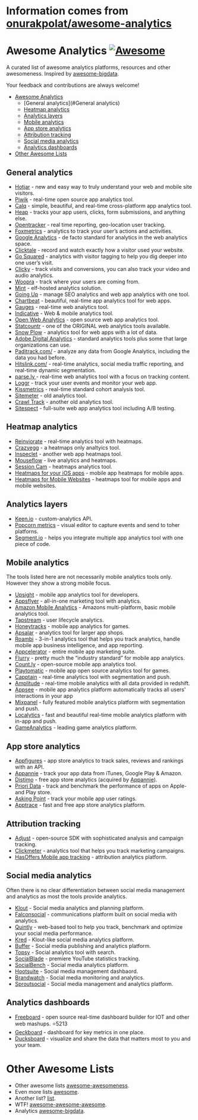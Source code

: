 # Information comes from [onurakpolat/awesome-analytics](https://github.com/onurakpolat/awesome-analytics)
# Awesome Analytics [![Awesome](https://cdn.rawgit.com/sindresorhus/awesome/d7305f38d29fed78fa85652e3a63e154dd8e8829/media/badge.svg)](https://github.com/sindresorhus/awesome)

A curated list of awesome analytics platforms, resources and other awesomeness. Inspired by [awesome-bigdata](https://github.com/onurakpolat/awesome-bigdata).

Your feedback and contributions are always welcome!

- [Awesome Analytics](#awesome-analytics)
    - [General analytics](#General analytics)
    - [Heatmap analytics](#Heatmap-analytics)
    - [Analytics layers](#Analytics-layers)
    - [Mobile analytics](#Mobile-analytics)
    - [App store analytics](#App-store-analytics)
    - [Attribution tracking](#Attribution-tracking)
    - [Social media analytics](#Social-media-analytics)
    - [Analytics dashboards](#Analytics-dashboards)
- [Other Awesome Lists](#other-awesome-lists)

## General analytics

* [Hotjar](https://www.hotjar.com) - new and easy way to truly understand your web and mobile site visitors.
* [Piwik](http://piwik.org/) - real-time open source app analytics tool.
* [Calq](https://calq.io/) - simple, beautiful, and real-time cross-platform app analytics tool.
* [Heap](https://heapanalytics.com/) - tracks your app users, clicks, form submissions, and anything else.
* [Opentracker](http://www.opentracker.net/) - real time reporting, geo-location user tracking.
* [Foxmetrics](http://foxmetrics.com/%20) - analytics to track your user’s actions and activities.
* [Google Analytics](http://www.google.com/analytics/) - de facto standard for analytics in the web analytics space.
* [Clicktale](http://www.clicktale.com/) - record and watch exactly how a visitor used your website.
* [Go Squared](https://www.gosquared.com/) - analytics with visitor tagging to help you dig deeper into one user’s visit.
* [Clicky](http://clicky.com/) - track visits and conversions, you can also track your video and audio analytics.
* [Woopra](https://www.woopra.com/) - track where your users are coming from.
* [Mint](http://haveamint.com/) - elf-hosted analytics solution. 
* [Going Up](http://www.goingup.com/) - manage SEO analytics and web app analytics with one tool.
* [Chartbeat](https://chartbeat.com/) - beautiful, real-time app analytics tool for web apps.
* [Gauges](http://get.gaug.es/) - real-time web analytics tool.
* [Indicative](http://www.indicative.com/) - Web & mobile  analytics tool.
* [Open Web Analytics](http://www.openwebanalytics.com/) - open source web app analytics tool.
* [Statcountr](http://statcounter.com/) - one of the ORIGINAL web analytics tools available.
* [Snow Plow](http://snowplowanalytics.com/) - analytics tool for web apps with a lot of data.
* [Adobe Digital Analytics](http://www.adobe.com/solutions/digital-analytics/marketing-reports-analytics.html) - standard analytics tools plus some that large organizations can use.
* [Paditrack.com/](https://paditrack.com/) - analyze any data from Google Analytics, including the data you had before.
* [Hitslink.com/](http://www.hitslink.com/) - real-time analytics, social media traffic reporting, and real-time dynamic segmentation.
* [parse.ly ](http://parse.ly%20) - real-time web analytics tool with a focus on tracking content.
* [Loggr](http://loggr.net/) -  track your user events and monitor your web app.
* [Kissmetrics](https://www.kissmetrics.com/) - real-time standard cohort analysis tool.
* [Sitemeter](http://sitemeter.com/) - old analytics tool.
* [Crawl Track](http://www.crawltrack.net/) - another old analytics tool.
* [Sitespect](http://www.sitespect.com/) - full-suite web app analytics tool including A/B testing.

## Heatmap analytics

* [Reinviorate](https://www.reinvigorate.net/) - real-time analytics tool with heatmaps.
* [Crazyegg](http://www.crazyegg.com/) - a heatmaps only analtyics tool.
* [Inspeclet](https://www.inspectlet.com/) - another web app heatmaps tool.
* [Mouseflow](http://mouseflow.com/%20) - live analytics and heatmaps.
* [Session Cam](http://www.sessioncam.com/) - heatmaps analytics tool.
* [Heatmaps for your iOS apps](https://heatma.ps/) - mobile app heatmaps for mobile apps.
* [Heatmaps for Mobile Websites](http://heatdata.com/) - heatmaps tool for mobile apps and mobile websites.

## Analytics layers

* [Keen.io](http://adjust.com/) - custom-analytics API.
* [Popcorn metrics](http://www.popcornmetrics.com/) - visual editor to capture events and send to toher platforns.
* [Segment.io](http://Segment.io) - helps you integrate multiple app analytics tool with one piece of code.

## Mobile analytics

The tools listed here are not necessarily mobile analytics tools only. However they show a strong mobile focus.

* [Upsight](http://www.upsight.com/) - mobile app analytics tool for developers.
* [Appsflyer](http://www.appsflyer.com/) - all-in-one marketing tool with analytics.
* [Amazon Mobile Analytics](http://aws.amazon.com/mobileanalytics/) - Amazons multi-platform, basic mobile analytics tool.
* [Tapstream](https://tapstream.com/) - user lifecycle analytics.
* [Honeytracks](https://honeytracks.com/) - mobile app analytics for games.
* [Apsalar](https://apsalar.com/) - analytics tool for larger app shops.
* [Roambi](http://www.roambi.com/) - 3-in-1 analytics tool that helps you track analytics, handle mobile app business intelligence, and app reporting.
* [Appcelerator](http://www.appcelerator.com/platform/appcelerator-analytics/) - entire mobile app marketing suite.
* [Flurry](http://www.flurry.com/) - pretty much the “industry standard” for mobile app analytics.
* [Count.ly](http://count.ly/) - open-source mobile app analytics tool.
* [Playtomatic](http://playtomic.org/) - mobile app open source analytics tool for games.
* [Capptain](http://www.capptain.com/) - real-time analytics tool with segmentation and push.
* [Amplitude](https://amplitude.com/) - real-time mobile analytics with all data provided in redshift.
* [Appsee](http://www.appsee.com/) - mobile app analytics platform automatically tracks all users' interactions in your app
* [Mixpanel](https://mixpanel.com/) - fully featured mobile analytics platform with segmentation and push.
* [Localytics](http://www.localytics.com/) - fast and beautiful real-time mobile analytics platform with in-app and push.
* [GameAnalytics](http://www.gameanalytics.com/) - leading game analytics platform.

## App store analytics

* [Appfigures](http://appfigures.com/) - app store analytics to track sales, reviews and rankings with an API.
* [Appannie](http://www.appannie.com/) - track your app data from iTunes, Google Play & Amazon.
* [Distimo](http://www.distimo.com/) - free app store analytics (acquired by [Appannie](http://www.appannie.com/)).
* [Priori Data](https://prioridata.com/) - track and benchmark the performance of apps on Apple- and Play store.
* [Asking Point](http://www.askingpoint.com/mobile-app-rating-widget) - track your mobile app user ratings.
* [Apptrace](http://www.apptrace.com/) - fast and free app store analytics platform.

## Attribution tracking

* [Adjust](http://adjust.com/) - open-source SDK with sophisticated analysis and campaign tracking.
* [Clickmeter](http://clickmeter.com/) - analytics tool that helps you track marketing campaigns.
* [HasOffers Mobile app tracking](http://www.mobileapptracking.com/) - attribution analytics platform.

## Social media analytics

Often there is no clear differentiation between social media management and analytics as most the tools provide analytics.

* [Klout](https://klout.com/) - Social media analytics and planning platform.
* [Falconsocial](http://www.falconsocial.com/) - communications platform built on social media with analytics.
* [Quintly](https://www.quintly.com/) - web-based tool to help you track, benchmark and optimize your social media performance.
* [Kred](http://kred.com/) - Klout-like social media analytics platform.
* [Buffer](https://bufferapp.com/) - Social media publishing and analytics platform.
* [Topsy](http://topsy.com/) - Social analytics tool with search.
* [SocialBlade](http://socialblade.com/) - premiere YouTube statistics tracking.
* [SocialBench](https://klout.com/) - Social media analytics platform.
* [Hootsuite](https://hootsuite.com/) - Social media management dashbaord.
* [Brandwatch](http://www.brandwatch.com/) - Social media monitoring and analytics.
* [Sproutsocial](http://sproutsocial.com/) - Social media management and analytics platform.

## Analytics dashboards

* [Freeboard](https://github.com/Freeboard/freeboard) - open source real-time dashboard builder for IOT and other web mashups. :star:5213
* [Geckboard](https://www.geckoboard.com/) - dashboard for key metrics in one place.
* [Ducksboard](https://ducksboard.com/) - visualize and share the data that matters most to you and your team.

# Other Awesome Lists
- Other awesome lists [awesome-awesomeness](https://github.com/bayandin/awesome-awesomeness).
- Even more lists [awesome](https://github.com/sindresorhus/awesome).
- Another list? [list](https://github.com/jnv/lists).
- WTF! [awesome-awesome-awesome](https://github.com/t3chnoboy/awesome-awesome-awesome).
- Analytics [awesome-bigdata](https://github.com/onurakpolat/awesome-bigdata).

